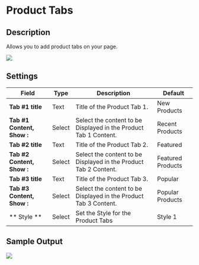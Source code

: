 # Product Tabs

## Description

Allows you to add product tabs on your page.

![](http://transvelo.github.io/unicase/docs/images/vc-product-tabs-settings.png)

## Settings

| Field | Type | Description | Default
| -- | -- | -- | -- |
| **Tab #1 title** | Text | Title of the Product Tab 1. | New Products
| **Tab #1 Content, Show :** | Select |  Select the content to be Displayed in the Product Tab 1 Content. | Recent Products
| **Tab #2 title** | Text | Title of the Product Tab 2.  | Featured
| **Tab #2 Content, Show :** | Select |  Select the content to be Displayed in the Product Tab 2 Content. | Featured Products
| **Tab #3 title** | Text | Title of the Product Tab 3. | Popular
| **Tab #3 Content, Show :** | Select |  Select the content to be Displayed in the Product Tab 3 Content. | Popular Products
| ** Style ** | Select | Set the Style for the Product Tabs | Style 1

## Sample Output

![](http://transvelo.github.io/unicase/docs/images/vc-product-tabs-output.png)
